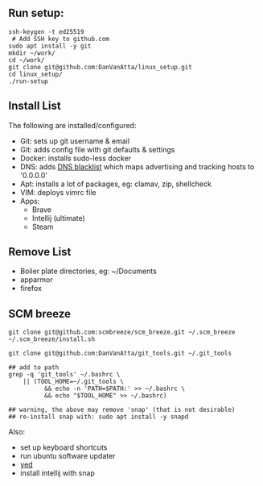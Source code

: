 ## Run setup:

```
ssh-keygen -t ed25519
 # Add SSH key to github.com
sudo apt install -y git
mkdir ~/work/
cd ~/work/
git clone git@github.com:DanVanAtta/linux_setup.git
cd linux_setup/
./run-setup
```


## Install List

The following are installed/configured:

- Git: sets up git username & email
- Git: adds config file with git defaults & settings
- Docker: installs sudo-less docker
- DNS: adds [DNS blacklist](https://raw.githubusercontent.com/StevenBlack/hosts/master/hosts) 
  which maps advertising and tracking hosts to '0.0.0.0'
- Apt: installs a lot of packages, eg: clamav, zip, shellcheck
- VIM: deploys vimrc file
- Apps:
   - Brave
   - Intellij (ultimate)
   - Steam
  
## Remove List

- Boiler plate directories, eg: ~/Documents
- apparmor
- firefox



## SCM breeze

```
git clone git@github.com:scmbreeze/scm_breeze.git ~/.scm_breeze
~/.scm_breeze/install.sh
```

```
git clone git@github.com:DanVanAtta/git_tools.git ~/.git_tools

## add to path
grep -q 'git_tools' ~/.bashrc \
    || (TOOL_HOME=~/.git_tools \
          && echo -n 'PATH=$PATH:' >> ~/.bashrc \
          && echo "$TOOL_HOME" >> ~/.bashrc)
```


```
## warning, the above may remove 'snap' (that is not desirable)
## re-install snap with: sudo apt install -y snapd
```

Also:
- set up keyboard shortcuts
- run ubuntu software updater
- [yed](https://www.yworks.com/products/yed/download)
- install intellij with snap 
